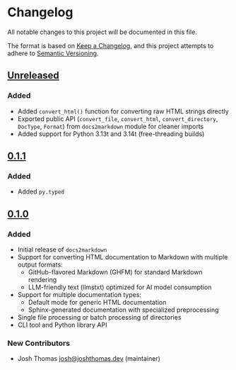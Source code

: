 # Changelog

All notable changes to this project will be documented in this file.

The format is based on [Keep a Changelog](https://keepachangelog.com/en/1.0.0/),
and this project attempts to adhere to [Semantic Versioning](https://semver.org/spec/v2.0.0.html).

<!--
## [${version}]
### Added - for new features
### Changed - for changes in existing functionality
### Deprecated - for soon-to-be removed features
### Removed - for now removed features
### Fixed - for any bug fixes
### Security - in case of vulnerabilities
[${version}]: https://github.com/joshuadavidthomas/docs2markdown/releases/tag/v${version}
-->

## [Unreleased]

### Added

- Added `convert_html()` function for converting raw HTML strings directly
- Exported public API (`convert_file`, `convert_html`, `convert_directory`, `DocType`, `Format`) from `docs2markdown` module for cleaner imports
- Added support for Python 3.13t and 3.14t (free-threading builds)

## [0.1.1]

### Added

- Added `py.typed`

## [0.1.0]

### Added

- Initial release of `docs2markdown`
- Support for converting HTML documentation to Markdown with multiple output formats:
    - GitHub-flavored Markdown (GHFM) for standard Markdown rendering
    - LLM-friendly text (llmstxt) optimized for AI model consumption
- Support for multiple documentation types:
  - Default mode for generic HTML documentation
  - Sphinx-generated documentation with specialized preprocessing
- Single file processing or batch processing of directories
- CLI tool and Python library API

### New Contributors

- Josh Thomas <josh@joshthomas.dev> (maintainer)

[unreleased]: https://github.com/joshuadavidthomas/docs2markdown/compare/v0.1.1...HEAD
[0.1.0]: https://github.com/joshuadavidthomas/docs2markdown/releases/tag/v0.1.0
[0.1.1]: https://github.com/joshuadavidthomas/docs2markdown/releases/tag/v0.1.1
